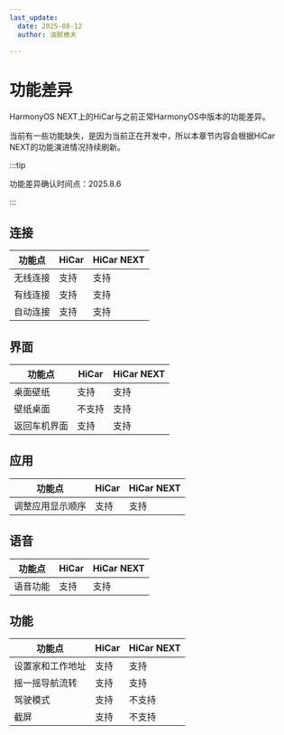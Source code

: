 ```yaml
---
last_update:
  date: 2025-08-12
  author: 油腻樵夫

---
```


# 功能差异

HarmonyOS NEXT上的HiCar与之前正常HarmonyOS中版本的功能差异。

当前有一些功能缺失，是因为当前正在开发中，所以本章节内容会根据HiCar NEXT的功能演进情况持续刷新。

:::tip

功能差异确认时间点：2025.8.6

::: 

## 连接

| 功能点          | HiCar         | HiCar NEXT                      |
| ----------     | ---------- | ------------------------- | 
| 无线连接        | 支持 | 支持               | 
| 有线连接        | 支持 | 支持   | 
| 自动连接        | 支持 | 支持 | 



## 界面

| 功能点          | HiCar         | HiCar NEXT                      |
| ----------- | ---------- | ------------------------- | 
| 桌面壁纸        | 支持 | 支持               | 
| 壁纸桌面       | 不支持 | 支持   | 
| 返回车机界面        | 支持 | 支持 | 



## 应用

| 功能点          | HiCar         | HiCar NEXT                      |
| ----------- | ---------- | ------------------------- | 
| 调整应用显示顺序        | 支持 | 支持               | 

## 语音

| 功能点          | HiCar         | HiCar NEXT                      |
| ----------- | ---------- | ------------------------- | 
| 语音功能        | 支持 | 支持               | 


## 功能

| 功能点          | HiCar         | HiCar NEXT                      |
| ----------- | ---------- | ------------------------- | 
| 设置家和工作地址        | 支持 | 支持               | 
| 摇一摇导航流转        | 支持 | 支持   | 
| 驾驶模式        | 支持 | 不支持 | 
| 截屏        | 支持 | 不支持 | 